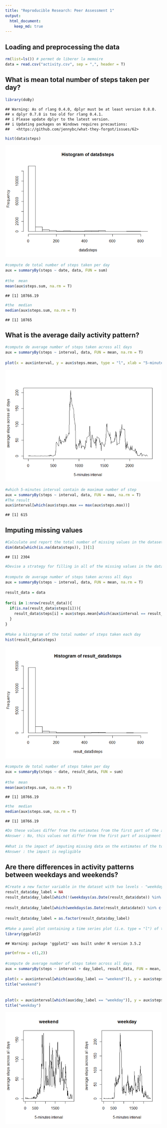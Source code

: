```yaml
---
title: "Reproducible Research: Peer Assessment 1"
output: 
  html_document:
    keep_md: true
---
```



## Loading and preprocessing the data

```r
rm(list=ls()) # permet de liberer la memoire
data = read.csv("activity.csv", sep = ",", header = T)
```


## What is mean total number of steps taken per day?

```r
library(doBy)
```

```
## Warning: As of rlang 0.4.0, dplyr must be at least version 0.8.0.
## x dplyr 0.7.8 is too old for rlang 0.4.1.
## i Please update dplyr to the latest version.
## i Updating packages on Windows requires precautions:
##   <https://github.com/jennybc/what-they-forgot/issues/62>
```

```r
hist(data$steps)
```

![](PA1_template_files/figure-html/unnamed-chunk-2-1.png)<!-- -->

```r
#compute de total number of steps taken per day
aux = summaryBy(steps ~ date, data, FUN = sum)

#the  mean
mean(aux$steps.sum, na.rm = T)
```

```
## [1] 10766.19
```

```r
#the  median
median(aux$steps.sum, na.rm = T)
```

```
## [1] 10765
```


## What is the average daily activity pattern?

```r
#compute de average number of steps taken across all days
aux = summaryBy(steps ~ interval, data, FUN = mean, na.rm = T)

plot(x = aux$interval, y = aux$steps.mean, type = "l", xlab = "5-minutes interval", ylab = "average steps across all days")
```

![](PA1_template_files/figure-html/unnamed-chunk-3-1.png)<!-- -->

```r
#which 5-minutes interval contain de maximum number of step
aux = summaryBy(steps ~ interval, data, FUN = max, na.rm = T)
#The result
aux$interval[which(aux$steps.max == max(aux$steps.max))]
```

```
## [1] 615
```


## Imputing missing values

```r
#Calculate and report the total number of missing values in the dataset
dim(data[which(is.na(data$steps)), ])[1]
```

```
## [1] 2304
```

```r
#Devise a strategy for filling in all of the missing values in the dataset

#compute de average number of steps taken across all days
aux = summaryBy(steps ~ interval, data, FUN = mean, na.rm = T)

result_data = data

for(i in 1:nrow(result_data)){
  if(is.na(result_data$steps[i])){
    result_data$steps[i] = aux$steps.mean[which(aux$interval == result_data$interval[i])]
  }
}

#Make a histogram of the total number of steps taken each day
hist(result_data$steps)
```

![](PA1_template_files/figure-html/unnamed-chunk-4-1.png)<!-- -->

```r
#compute de total number of steps taken per day
aux = summaryBy(steps ~ date, result_data, FUN = sum)

#the  mean
mean(aux$steps.sum, na.rm = T)
```

```
## [1] 10766.19
```

```r
#the  median
median(aux$steps.sum, na.rm = T)
```

```
## [1] 10766.19
```

```r
#Do these values differ from the estimates from the first part of the assignment?
#Answer : No, this values not differ from the first part of assignment

#What is the impact of imputing missing data on the estimates of the total daily number of steps ?
#Answer : the impact is negligible
```


## Are there differences in activity patterns between weekdays and weekends?

```r
#Create a new factor variable in the dataset with two levels - "weekday" and "weekend"
result_data$day_label = NA
result_data$day_label[which(!(weekdays(as.Date(result_data$date)) %in% c("samedi", "dimanche")))] = "weekday"

result_data$day_label[which(weekdays(as.Date(result_data$date)) %in% c("samedi", "dimanche"))] = "weekend"

result_data$day_label = as.factor(result_data$day_label)

#Make a panel plot containing a time series plot (i.e. type = "l") of the 5-minute interval
library(ggplot2)
```

```
## Warning: package 'ggplot2' was built under R version 3.5.2
```

```r
par(mfrow = c(1,2))

#compute de average number of steps taken across all days
aux = summaryBy(steps ~ interval + day_label, result_data, FUN = mean, na.rm = T)

plot(x = aux$interval[which(aux$day_label == "weekend")], y = aux$steps.mean[which(aux$day_label == "weekend")], type = "l", xlab = "5-minutes interval", ylab = "average steps across all days")
title("weekend")


plot(x = aux$interval[which(aux$day_label == "weekday")], y = aux$steps.mean[which(aux$day_label == "weekday")], type = "l", xlab = "5-minutes interval", ylab = "average steps across all days")
title("weekday")
```

![](PA1_template_files/figure-html/unnamed-chunk-5-1.png)<!-- -->


